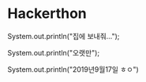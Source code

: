 ﻿# Hackerthon


System.out.println("집에 보내줘...");

System.out.println("오랫만");

System.out.println("2019년9월17일 ㅎㅇ")
